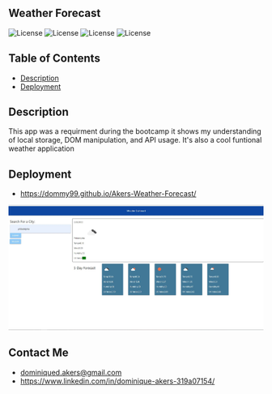 ## Weather Forecast

![License](https://img.shields.io/badge/HTML5-E34F26?style=for-the-badge&logo=html5&logoColor=white)
![License](https://img.shields.io/badge/JavaScript-323330?style=for-the-badge&logo=javascript&logoColor=F7DF1E)
![License](https://img.shields.io/badge/CSS3-1572B6?style=for-the-badge&logo=css3&logoColor=white)
![License](https://img.shields.io/badge/Material%20UI-007FFF?style=for-the-badge&logo=mui&logoColor=white)

## Table of Contents

- [Description](#Description)
- [Deployment](#Deployment)

## Description

This app was a requirment during the bootcamp it shows my understanding of local storage, DOM manipulation, and API usage. It's also a cool funtional weather application

## Deployment

- https://dommy99.github.io/Akers-Weather-Forecast/

![](assets/images/weather-api.JPG)

## Contact Me

- dominiqued.akers@gmail.com
- https://www.linkedin.com/in/dominique-akers-319a07154/
